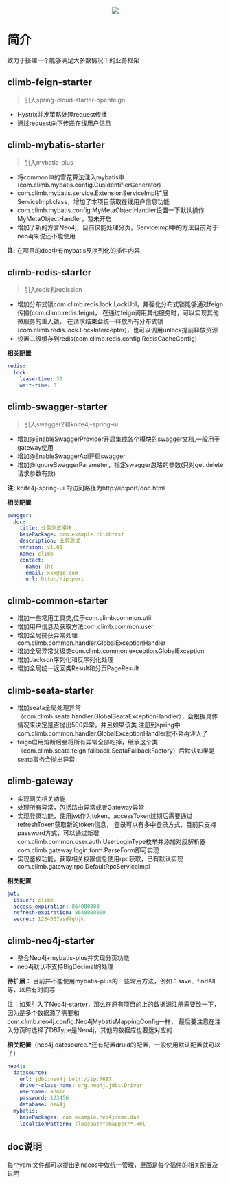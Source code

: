 <p align="center">
<img src="http://note.youdao.com/yws/public/resource/c5bcec6a18cb3ac6dcdf6cc8c60afc2a/xmlnote/82B069C852824EA4813685A53501C449/13731" border="0" />
</p>

# 简介
致力于搭建一个能够满足大多数情况下的业务框架

##  climb-feign-starter
> 引入spring-cloud-starter-openfeign
- Hystrix并发策略处理request传播
- 通过request向下传递在线用户信息

##  climb-mybatis-starter
> 引入mybatis-plus
- 将common中的雪花算法注入mybatis中(com.climb.mybatis.config.CusIdentifierGenerator)
- com.climb.mybatis.service.ExtensionServiceImpl扩展ServiceImpl.class，增加了本项目获取在线用户信息功能
- com.climb.mybatis.config.MyMetaObjectHandler设置一下默认操作MyMetaObjectHandler，暂未开启
- 增加了新的方言Neo4j，目前仅能处理分页，ServiceImpl中的方法目前对于neo4j来说还不能使用

**注:** 在项目的doc中有mybatis反序列化的插件内容

##  climb-redis-starter
> 引入redis和redission
- 增加分布式锁com.climb.redis.lock.LockUtil，并强化分布式锁能够通过feign传播(com.climb.redis.feign)，
在通过feign调用其他服务时，可以实现其他微服务的重入锁，
在请求结束会统一释放所有分布式锁(com.climb.redis.lock.LockIntercepter)，也可以调用unlock提前释放资源
- 设置二级缓存到redis(com.climb.redis.config.RedisCacheConfig)

**相关配置**
```yaml
redis:
  lock:
    lease-time: 30
    wait-time: 3
```

## climb-swagger-starter
> 引入swagger2和knife4j-spring-ui
- 增加@EnableSwaggerProvider开启集成各个模块的swagger文档,一般用于gateway使用
- 增加@EnableSwaggerApi开启swagger
- 增加@IgnoreSwaggerParameter，指定swagger忽略的参数(只对get,delete请求参数有效)

**注:** knife4j-spring-ui 的访问路径为http://ip:port/doc.html

**相关配置**
```yaml
swagger:
  doc:
    title: 业务测试模块
    basePackage: com.example.climbtest
    description: 业务测试
    version: v1.01
    name: climb
    contact:
      name: lht
      email: xxx@qq.com
      url: http://ip:port
```
## climb-common-starter

- 增加一些常用工具类,位于com.climb.common.util
- 增加用户信息及获取方法com.climb.common.user
- 增加全局捕获异常处理com.climb.common.handler.GlobalExceptionHandler
- 增加全局异常父级类com.climb.common.exception.GlobalException
- 增加Jackson序列化和反序列化处理
- 增加全局统一返回类Result和分页PageResult

## climb-seata-starter
 
- 增加seata全局处理异常（com.climb.seata.handler.GlobalSeataExceptionHandler），会根据具体情况来决定是否抛出500异常，并且如果该类
注册到spring中com.climb.common.handler.GlobalExceptionHandler就不会再注入了
- feign启用熔断后会将所有异常全部吃掉，继承这个类（com.climb.seata.feign.fallback.SeataFallbackFactory）后默认如果是seata事务会抛出异常

## climb-gateway
- 实现网关相关功能
- 处理所有异常，包括路由异常或者Gateway异常
- 实现登录功能，使用jwt作为token，accessToken过期后需要通过refreshToken获取新的token信息，
登录可以有多中登录方式，目前只支持password方式，可以通过新增com.climb.common.user.auth.UserLoginType枚举并添加对应解析器com.climb.gateway.login.form.ParseForm即可实现
- 实现鉴权功能，获取相关权限信息使用rpc获取，已有默认实现com.climb.gateway.rpc.DefaultRpcServiceImpl

**相关配置**

```yaml
jwt:
  issuer: climb
  access-expiration: 864000000
  refresh-expiration: 8640000000
  secret: 1234567asdfghjk
```
##  climb-neo4j-starter
- 整合Neo4j+mybatis-plus并实现分页功能
- neo4j默认不支持BigDecimal的处理

**待扩展：**  目前并不能使用mybatis-plus的一些常用方法，例如：save、findAll等，以后有时间写

注：如果引入了Neo4j-starter，那么在原有项目的上的数据源注册需要改一下，因为是多个数据源了需要和 com.climb.neo4j.config.Neo4jMybatisMappingConfig一样，
最后要注意在注入分页时选择了DBType是Neo4j，其他的数据库也要选对应的

**相关配置**（neo4j.datasource.*还有配置druid的配置，一般使用默认配置就可以了）

```yaml
neo4j:
  datasource:
    url: jdbc:neo4j:bolt://ip:7687
    driver-class-name: org.neo4j.jdbc.Driver
    username: admin
    password: 123456
    database: neo4j
  mybatis:
    basePackages: com.example.neo4jdemo.dao
    localtionPattern: classpath*:mapper/*.xml
```

## doc说明
每个yaml文件都可以提出到nacos中做统一管理，里面是每个插件的相关配置及说明